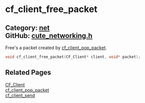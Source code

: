 # cf_client_free_packet

Category: [net](https://github.com/RandyGaul/cute_framework/blob/master/docs/api_reference?id=net)  
GitHub: [cute_networking.h](https://github.com/RandyGaul/cute_framework/blob/master/include/cute_networking.h)  
---

Free's a packet created by [cf_client_pop_packet](https://github.com/RandyGaul/cute_framework/blob/master/docs/net/cf_client_pop_packet.md).

```cpp
void cf_client_free_packet(CF_Client* client, void* packet);
```

## Related Pages

[CF_Client](https://github.com/RandyGaul/cute_framework/blob/master/docs/net/cf_client.md)  
[cf_client_pop_packet](https://github.com/RandyGaul/cute_framework/blob/master/docs/net/cf_client_pop_packet.md)  
[cf_client_send](https://github.com/RandyGaul/cute_framework/blob/master/docs/net/cf_client_send.md)  
